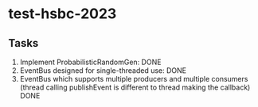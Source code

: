# test-hsbc-2023


## Tasks

1. Implement ProbabilisticRandomGen: DONE 
2. EventBus designed for single-threaded use: DONE
3. EventBus which supports multiple producers and multiple consumers (thread calling publishEvent is different to thread making
   the callback) DONE
